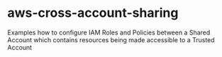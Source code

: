 # aws-cross-account-sharing
Examples how to configure IAM Roles and Policies between a Shared Account which contains resources being made accessible to a Trusted Account
